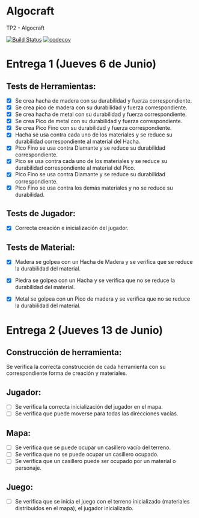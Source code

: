 # Algocraft
TP2 - Algocraft

[![Build Status](https://travis-ci.org/franjday/Algocraft.svg?branch=master)](https://travis-ci.org/franjday/Algocraft)
[![codecov](https://codecov.io/gh/franjday/Algocraft/branch/master/graph/badge.svg)](https://codecov.io/gh/franjday/Algocraft)

# Entrega 1 (Jueves 6 de Junio)
## Tests de Herramientas:
  - [x] Se crea hacha de madera con su durabilidad y fuerza correspondiente.
  - [x] Se crea pico de madera con su durabilidad y fuerza correspondiente.
  - [x] Se crea hacha de metal con su durabilidad y fuerza correspondiente.
  - [x] Se crea Pico de metal con su durabilidad y fuerza correspondiente.
  - [x] Se crea Pico Fino con su durabilidad y fuerza correspondiente.
  - [x] Hacha se usa contra cada uno de los materiales y se reduce su durabilidad correspondiente al material del Hacha.
  - [x] Pico Fino se usa contra Diamante y se reduce su durabilidad correspondiente.
  - [x] Pico se usa contra cada uno de los materiales y se reduce su durabilidad correspondiente al material del Pico.
  - [x] Pico Fino se usa contra Diamante y se reduce su durabilidad correspondiente.
  - [x] Pico Fino se usa contra los demás materiales y no se reduce su durabilidad.

## Tests de Jugador:
  - [x] Correcta creación e inicialización del jugador.

## Tests de Material:
  - [x] Madera se golpea con un Hacha de Madera y se verifica que se reduce la durabilidad del material.
  - [x] Piedra se golpea con un Hacha y se verifica que no se reduce la durabilidad del material.
  - [x] Metal se golpea con un Pico de madera y se verifica que no se reduce la durabilidad del material.
  
 
# Entrega 2 (Jueves 13 de Junio)
## Construcción de herramienta:

Se verifica la correcta construcción de cada herramienta con su correspondiente forma de creación y materiales.
## Jugador:

 - [ ] Se verifica la correcta inicialización del jugador en el mapa.
 - [ ] Se verifica que puede moverse para todas las direcciones vacías.
## Mapa:

 - [ ] Se verifica que se puede ocupar un casillero vacío del terreno.
 - [ ] Se verifica que no se puede ocupar un casillero ocupado.
 - [ ] Se verifica que un casillero puede ser ocupado por un material o personaje.
## Juego:

 - [ ] Se verifica que se inicia el juego con el terreno inicializado (materiales distribuidos en el mapa), el jugador inicializado.

